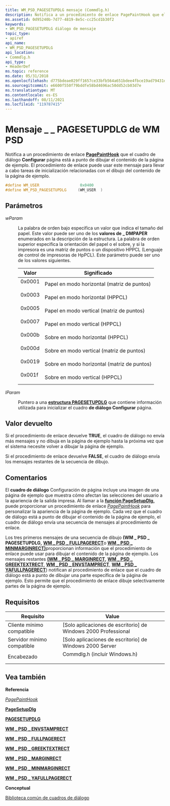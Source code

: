 ```yaml
---
title: WM_PSD_PAGESETUPDLG mensaje (Commdlg.h)
description: Notifica a un procedimiento de enlace PagePaintHook que el cuadro de diálogo Configurar página está a punto de dibujar el contenido de la página de ejemplo. El procedimiento de enlace puede usar este mensaje para llevar a cabo tareas de inicialización relacionadas con el dibujo del contenido de la página de ejemplo.
ms.assetid: 0d95240b-7d77-4819-8e5c-cc25cd1b30f2
keywords:
- WM_PSD_PAGESETUPDLG diálogo de mensaje
topic_type:
- apiref
api_name:
- WM_PSD_PAGESETUPDLG
api_location:
- Commdlg.h
api_type:
- HeaderDef
ms.topic: reference
ms.date: 05/31/2018
ms.openlocfilehash: d775bdeae029ff1657ce33bfb564a651bdee4fbce19ad79431dda2d6036bd0b3
ms.sourcegitcommit: e6600f550f79bddfe58bd4696ac50dd52cb03d7e
ms.translationtype: MT
ms.contentlocale: es-ES
ms.lasthandoff: 08/11/2021
ms.locfileid: "119787415"
---
```

# <a name="wm_psd_pagesetupdlg-message"></a>Mensaje \_ \_ PAGESETUPDLG de WM PSD

Notifica a un procedimiento de enlace [**PagePaintHook**](/windows/win32/api/commdlg/nc-commdlg-lppagepainthook) que el cuadro de diálogo **Configurar** página está a punto de dibujar el contenido de la página de ejemplo. El procedimiento de enlace puede usar este mensaje para llevar a cabo tareas de inicialización relacionadas con el dibujo del contenido de la página de ejemplo.


```C++
#define WM_USER                  0x0400
#define WM_PSD_PAGESETUPDLG     (WM_USER  )
```



## <a name="parameters"></a>Parámetros

<dl> <dt>

*wParam* 
</dt> <dd>

La palabra de orden bajo especifica un valor que indica el tamaño del papel. Este valor puede ser uno de los **valores de \_ DMPAPER** enumerados en la descripción de la estructura. La palabra de orden superior especifica la orientación del papel o el sobre, y si la impresora es una matriz de puntos o un dispositivo HPPCL (Lenguaje de control de impresoras de HpPCL). Este parámetro puede ser uno de los valores siguientes.



| Valor                                                                             | Significado                                            |
|-----------------------------------------------------------------------------------|----------------------------------------------------|
| <dl> <dt>0x0001</dt> </dl> | Papel en modo horizontal (matriz de puntos)<br/>    |
| <dl> <dt>0x0003</dt> </dl> | Papel en modo horizontal (HPPCL)<br/>         |
| <dl> <dt>0x0005</dt> </dl> | Papel en modo vertical (matriz de puntos)<br/>     |
| <dl> <dt>0x0007</dt> </dl> | Papel en modo vertical (HPPCL)<br/>          |
| <dl> <dt>0x000b</dt> </dl> | Sobre en modo horizontal (HPPCL)<br/>      |
| <dl> <dt>0x000d</dt> </dl> | Sobre en modo vertical (matriz de puntos)<br/>  |
| <dl> <dt>0x0019</dt> </dl> | Sobre en modo horizontal (matriz de puntos)<br/> |
| <dl> <dt>0x001f</dt> </dl> | Sobre en modo vertical (HPPCL)<br/>       |



 

</dd> <dt>

*lParam* 
</dt> <dd>

Puntero a una [**estructura PAGESETUPDLG**](/windows/win32/api/commdlg/ns-commdlg-pagesetupdlga) que contiene información utilizada para inicializar el cuadro **de diálogo Configurar** página.

</dd> </dl>

## <a name="return-value"></a>Valor devuelto

Si el procedimiento de enlace devuelve **TRUE**, el cuadro de diálogo no envía más mensajes y no dibuja en la página de ejemplo hasta la próxima vez que el sistema necesite volver a dibujar la página de ejemplo.

Si el procedimiento de enlace devuelve **FALSE**, el cuadro de diálogo envía los mensajes restantes de la secuencia de dibujo.

## <a name="remarks"></a>Comentarios

El **cuadro de diálogo** Configuración de página incluye una imagen de una página de ejemplo que muestra cómo afectan las selecciones del usuario a la apariencia de la salida impresa. Al llamar a la [**función PageSetupDlg,**](/previous-versions/windows/desktop/legacy/ms646937(v=vs.85)) puede proporcionar un procedimiento de enlace [*PagePaintHook*](/windows/win32/api/commdlg/nc-commdlg-lppagepainthook) para personalizar la apariencia de la página de ejemplo. Cada vez que el cuadro de diálogo está a punto de dibujar el contenido de la página de ejemplo, el cuadro de diálogo envía una secuencia de mensajes al procedimiento de enlace.

Los tres primeros mensajes de una secuencia de dibujo **(WM \_ PSD \_ PAGESETUPDLG,** [**WM \_ PSD \_ FULLPAGERECT**](wm-psd-fullpagerect.md)o [**WM \_ PSD \_ MINMARGINRECT)**](wm-psd-minmarginrect.md)proporcionan información que el procedimiento de enlace puede usar para dibujar el contenido de la página de ejemplo. Los mensajes restantes [**(WM \_ PSD \_ MARGINRECT,**](wm-psd-marginrect.md) [**WM \_ PSD \_ GREEKTEXTRECT**](wm-psd-greektextrect.md), [**WM \_ PSD \_ ENVSTAMPRECT**](wm-psd-envstamprect.md), [**WM \_ PSD \_ YAFULLPAGERECT**](wm-psd-yafullpagerect.md)) notifican al procedimiento de enlace que el cuadro de diálogo está a punto de dibujar una parte específica de la página de ejemplo. Esto permite que el procedimiento de enlace dibuje selectivamente partes de la página de ejemplo.

## <a name="requirements"></a>Requisitos



| Requisito | Value |
|-------------------------------------|----------------------------------------------------------------------------------------------------------|
| Cliente mínimo compatible<br/> | \[Solo aplicaciones de escritorio\] de Windows 2000 Professional<br/>                                               |
| Servidor mínimo compatible<br/> | \[Solo aplicaciones de escritorio\] de Windows 2000 Server<br/>                                                     |
| Encabezado<br/>                   | <dl> <dt>Commdlg.h (incluir Windows.h)</dt> </dl> |



## <a name="see-also"></a>Vea también

<dl> <dt>

**Referencia**
</dt> <dt>

[*PagePaintHook*](/windows/win32/api/commdlg/nc-commdlg-lppagepainthook)
</dt> <dt>

[**PageSetupDlg**](/previous-versions/windows/desktop/legacy/ms646937(v=vs.85))
</dt> <dt>

[**PAGESETUPDLG**](/windows/win32/api/commdlg/ns-commdlg-pagesetupdlga)
</dt> <dt>

[**WM \_ PSD \_ ENVSTAMPRECT**](wm-psd-envstamprect.md)
</dt> <dt>

[**WM \_ PSD \_ FULLPAGERECT**](wm-psd-fullpagerect.md)
</dt> <dt>

[**WM \_ PSD \_ GREEKTEXTRECT**](wm-psd-greektextrect.md)
</dt> <dt>

[**WM \_ PSD \_ MARGINRECT**](wm-psd-marginrect.md)
</dt> <dt>

[**WM \_ PSD \_ MINMARGINRECT**](wm-psd-minmarginrect.md)
</dt> <dt>

[**WM \_ PSD \_ YAFULLPAGERECT**](wm-psd-yafullpagerect.md)
</dt> <dt>

**Conceptual**
</dt> <dt>

[Biblioteca común de cuadros de diálogo](common-dialog-box-library.md)
</dt> </dl>

 

